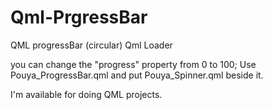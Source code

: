 # Qml-PrgressBar
QML progressBar (circular) Qml Loader

you can  change the "progress" property from 0 to 100;
Use Pouya_ProgressBar.qml and put Pouya_Spinner.qml beside it.

I'm available for doing QML projects.
